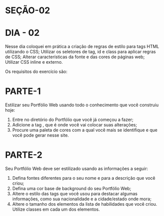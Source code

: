 # SEÇÃO-02

# DIA - 02

Nesse dia coloquei em prática a criação de regras de estilo para tags HTML utilizando o CSS;
Utilizar os seletores de tag, id e class para aplicar regras de CSS;
Alterar características da fonte e das cores de páginas web;
Utilizar CSS inline e externo.

Os requisitos do exercício são:

# PARTE-1
Estilizar seu Portfólio Web usando todo o conhecimento que você construiu hoje:

1. Entre no diretório do Portfólio que você já começou a fazer;
2. Adicione a tag <style></style>, que é onde você vai colocar suas alterações;
3. Procure uma paleta de cores com a qual você mais se identifique e que você pode gerar nesse site.

# PARTE-2
Seu Portfólio Web deve ser estilizado usando as informações a seguir:

1. Defina fontes diferentes para o seu nome e para a descrição que você criou;
2. Defina uma cor base de background do seu Portfólio Web;
3. Altere o estilo das tags que você usou para destacar algumas informações, como sua nacionalidade e a cidade/estado onde mora;
4. Altere o tamanho dos elementos da lista de habilidades que você criou. Utilize classes em cada um dos elementos.